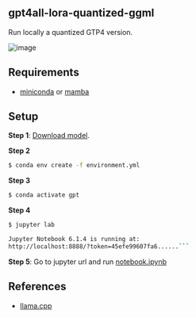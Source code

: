 

## gpt4all-lora-quantized-ggml

Run locally a quantized GTP4 version.

![image](https://user-images.githubusercontent.com/962480/232647090-76b4e64d-f122-4ff4-b0ff-fc024622d619.png)

## Requirements

* [miniconda](https://docs.conda.io/en/latest/miniconda.html) or [mamba](https://github.com/mamba-org/mamba)

## Setup

**Step 1**: [Download model](https://the-eye.eu/public/AI/models/nomic-ai/gpt4all/gpt4all-lora-quantized-ggml.bin).

**Step 2**

```bash
$ conda env create -f environment.yml
```

**Step 3**

```bash
$ conda activate gpt
```

**Step 4** 

```bash
$ jupyter lab

Jupyter Notebook 6.1.4 is running at:
http://localhost:8888/?token=45efe99607fa6......```
```

**Step 5**: Go to jupyter url and run [notebook.ipynb](https://github.com/adrianmarino/gpt4-quantized/blob/master/notebook.ipynb)

## References

* [llama.cpp](https://github.com/ggerganov/llama.cpp)
